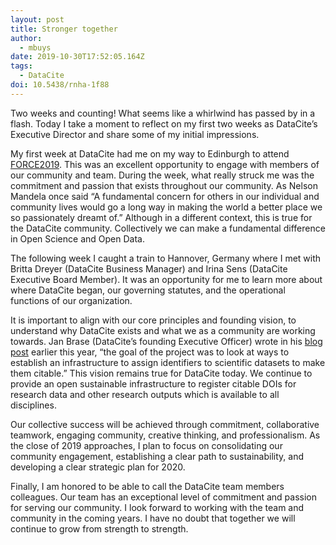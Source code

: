 ```yaml
---
layout: post
title: Stronger together
author:
  - mbuys
date: 2019-10-30T17:52:05.164Z
tags:
  - DataCite
doi: 10.5438/rnha-1f88
---
```

Two weeks and counting! What seems like a whirlwind has passed by in a flash. Today I take a moment to reflect on my first two weeks as DataCite’s Executive Director and share some of my initial impressions. 

My first week at DataCite had me on my way to Edinburgh to attend [FORCE2019](https://www.force11.org/meetings/force2019). This was an excellent opportunity to engage with members of our community and team. During the week, what really struck me was the commitment and passion that exists throughout our community.  As Nelson Mandela once said “A fundamental concern for others in our individual and community lives would go a long way in making the world a better place we so passionately dreamt of.”  Although in a different context, this is true for the DataCite community. Collectively we can make a fundamental difference in Open Science and Open Data.

The following week I caught a train to Hannover, Germany where I met with Britta Dreyer (DataCite Business Manager) and Irina Sens (DataCite Executive Board Member).  It was an opportunity for me to learn more about where DataCite began, our governing statutes, and the operational functions of our organization.

It is important to align with our core principles and founding vision, to understand why DataCite exists and what we as a community are working towards. Jan Brase (DataCite’s founding Executive Officer) wrote in his [blog post](https://doi.org/10.5438/g4x3-r450) earlier this year, “the goal of the project was to look at ways to establish an infrastructure to assign identifiers to scientific datasets to make them citable.” This vision remains true for DataCite today. We continue to provide an open sustainable infrastructure to register citable DOIs for research data and other research outputs which is available to all disciplines.

Our collective success will be achieved through commitment, collaborative teamwork, engaging community, creative thinking, and professionalism. As the close of 2019 approaches, I plan to focus on consolidating our community engagement, establishing a clear path to sustainability, and developing a clear strategic plan for 2020.

Finally, I am honored to be able to call the DataCite team members colleagues. Our team has an exceptional level of commitment and passion for serving our community. I look forward to working with the team and community in the coming years. I have no doubt that together we will continue to grow from strength to strength.
